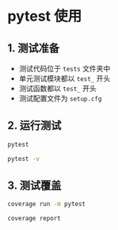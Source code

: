 # pytest 使用

## 1. 测试准备

- 测试代码位于 `tests` 文件夹中
- 单元测试模块都以 `test_` 开头
- 测试函数都以 `test_` 开头
- 测试配置文件为 `setup.cfg`

## 2. 运行测试

```bash
pytest
```

```bash
pytest -v
```

## 3. 测试覆盖

```bash
coverage run -m pytest
```

```bash
coverage report
```
